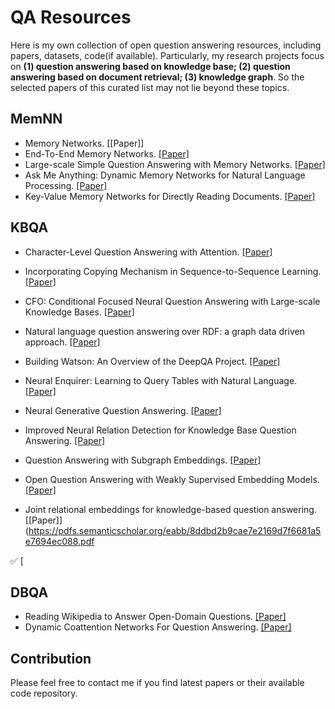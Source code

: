 # QA Resources
Here is my own collection of open question answering resources, including papers, datasets, code(if available). Particularly, my research projects focus on **(1) question answering based on knowledge base; (2) question answering based on document retrieval; (3) knowledge graph**. So the selected papers of this curated list may not lie beyond these topics.



## MemNN

- Memory Networks. [[Paper]]
- End-To-End Memory Networks. [[Paper]](https://arxiv.org/pdf/1503.08895.pdf)
- Large-scale Simple Question Answering with Memory Networks. [[Paper]](https://arxiv.org/pdf/1506.02075.pdf)
- Ask Me Anything: Dynamic Memory Networks for Natural Language Processing. [[Paper]](https://pdfs.semanticscholar.org/04ee/77ef1143af8b19f71c63b8c5b077c5387855.pdf?_ga=2.262510276.979348402.1503942137-499880439.1499836627)
- Key-Value Memory Networks for Directly Reading Documents. [[Paper]](https://arxiv.org/pdf/1606.03126)



## KBQA

- Character-Level Question Answering with Attention. [[Paper]](https://arxiv.org/pdf/1604.00727.pdf)
- Incorporating Copying Mechanism in Sequence-to-Sequence Learning. [[Paper]](https://arxiv.org/pdf/1603.06393.pdf)
- CFO: Conditional Focused Neural Question Answering with Large-scale Knowledge Bases. [[Paper]](https://arxiv.org/pdf/1606.01994.pdf)
- Natural language question answering over RDF: a graph data driven approach. [[Paper]](https://pdfs.semanticscholar.org/cb4d/277a51da6894fe5143013978567ef5f805c8.pdf)
- Building Watson: An Overview of the DeepQA Project. [[Paper]](https://www.aaai.org/ojs/index.php/aimagazine/article/view/2303/2165)

- Neural Enquirer: Learning to Query Tables with Natural Language. [[Paper]](https://arxiv.org/pdf/1512.00965.pdf)
- Neural Generative Question Answering. [[Paper]](https://arxiv.org/pdf/1512.01337.pdf)
- Improved Neural Relation Detection for Knowledge Base Question Answering. [[Paper]](https://arxiv.org/pdf/1704.06194.pdf)
- Question Answering with Subgraph Embeddings. [[Paper]](https://arxiv.org/pdf/1406.3676.pdf)
- Open Question Answering with Weakly Supervised Embedding Models. [[Paper]](https://arxiv.org/pdf/1404.4326.pdf)
- Joint relational embeddings for knowledge-based question answering. [[Paper]](https://pdfs.semanticscholar.org/eabb/8ddbd2b9cae7e2169d7f6681a5e7694ec088.pdf

:white_check_mark: [

## DBQA

- Reading Wikipedia to Answer Open-Domain Questions. [[Paper]](https://arxiv.org/pdf/1704.00051.pdf)
- Dynamic Coattention Networks For Question Answering. [[Paper]](https://arxiv.org/pdf/1611.01604.pdf)



## Contribution

Please feel free to contact me if you find latest papers or their available code repository.

## 